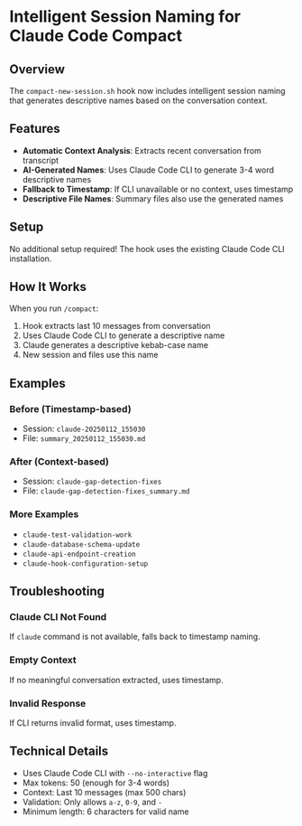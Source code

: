 # Intelligent Session Naming for Claude Code Compact

## Overview
The `compact-new-session.sh` hook now includes intelligent session naming that generates descriptive names based on the conversation context.

## Features
- **Automatic Context Analysis**: Extracts recent conversation from transcript
- **AI-Generated Names**: Uses Claude Code CLI to generate 3-4 word descriptive names
- **Fallback to Timestamp**: If CLI unavailable or no context, uses timestamp
- **Descriptive File Names**: Summary files also use the generated names

## Setup

No additional setup required! The hook uses the existing Claude Code CLI installation.

## How It Works

When you run `/compact`:
1. Hook extracts last 10 messages from conversation
2. Uses Claude Code CLI to generate a descriptive name
3. Claude generates a descriptive kebab-case name
4. New session and files use this name

## Examples

### Before (Timestamp-based)
- Session: `claude-20250112_155030`
- File: `summary_20250112_155030.md`

### After (Context-based)
- Session: `claude-gap-detection-fixes`
- File: `claude-gap-detection-fixes_summary.md`

### More Examples
- `claude-test-validation-work`
- `claude-database-schema-update`
- `claude-api-endpoint-creation`
- `claude-hook-configuration-setup`

## Troubleshooting

### Claude CLI Not Found
If `claude` command is not available, falls back to timestamp naming.

### Empty Context
If no meaningful conversation extracted, uses timestamp.

### Invalid Response
If CLI returns invalid format, uses timestamp.

## Technical Details
- Uses Claude Code CLI with `--no-interactive` flag
- Max tokens: 50 (enough for 3-4 words)
- Context: Last 10 messages (max 500 chars)
- Validation: Only allows `a-z`, `0-9`, and `-`
- Minimum length: 6 characters for valid name